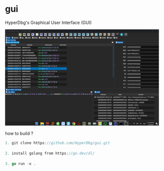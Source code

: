# gui
HyperDbg's Graphical User Interface (GUI)

![image](demo.png)

 
how to build ?

```go
1. git clone https://github.com/HyperDbg/gui.git

2. install golang from https://go.dev/dl/
	
3. go run -x .
```